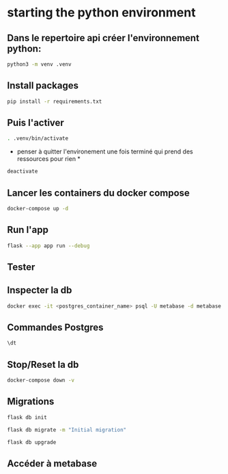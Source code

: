 # starting the python environment

## Dans le repertoire api créer l'environnement python:
```bash
python3 -m venv .venv
```

## Install packages
```bash
pip install -r requirements.txt 
```

## Puis l'activer
```bash
. .venv/bin/activate
```

* penser à quitter l'environement une fois terminé qui prend des ressources pour rien *
```bash
deactivate
```

## Lancer les containers du docker compose

```bash
docker-compose up -d
```

## Run l'app

```bash
flask --app app run --debug
```

## Tester

[ app-status ]:(http://127.0.0.1:5000/api/health)

[ db-status ]:(http://127.0.0.1:5000/api/db-check)

## Inspecter la db

```bash
docker exec -it <postgres_container_name> psql -U metabase -d metabase
```

## Commandes Postgres
```sql
\dt
```

## Stop/Reset la db
```bash
docker-compose down -v
```

## Migrations
```bash
flask db init
```
```bash
flask db migrate -m "Initial migration"
```
```bash
flask db upgrade
```

## Accéder à metabase

[metabase]:(http://127.0.0.1:3030/)
